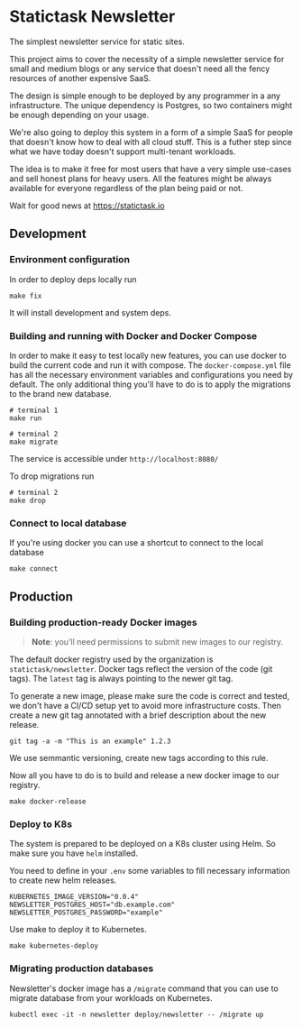 # Statictask Newsletter

The simplest newsletter service for static sites.

This project aims to cover the necessity of a simple newsletter service
for small and medium blogs or any service that doesn't need all the
fency resources of another expensive SaaS.

The design is simple enough to be deployed by any programmer in a any
infrastructure. The unique dependency is Postgres, so two containers
might be enough depending on your usage.

We're also going to deploy this system in a form of a simple SaaS for
people that doesn't know how to deal with all cloud stuff. This is a
futher step since what we have today doesn't support multi-tenant
workloads.

The idea is to make it free for most users that have a very simple
use-cases and sell honest plans for heavy users. All the features
might be always available for everyone regardless of the plan being
paid or not.

Wait for good news at https://statictask.io

## Development

### Environment configuration

In order to deploy deps locally run

    make fix

It will install development and system deps.

### Building and running with Docker and Docker Compose

In order to make it easy to test locally new features, you can use docker
to build the current code and run it with compose. The `docker-compose.yml`
file has all the necessary environment variables and configurations you
need by default. The only additional thing you'll have to do is to apply
the migrations to the brand new database.

    # terminal 1
    make run

    # terminal 2
    make migrate

The service is accessible under `http://localhost:8080/`

To drop migrations run

    # terminal 2
    make drop

### Connect to local database

If you're using docker you can use a shortcut to connect to the local
database

    make connect

## Production

### Building production-ready Docker images

> **Note**: you'll need permissions to submit new images to our registry.

The default docker registry used by the organization is `statictask/newsletter`.
Docker tags reflect the version of the code (git tags). The `latest` tag
is always pointing to the newer git tag.

To generate a new image, please make sure the code is correct and tested,
we don't have a CI/CD setup yet to avoid more infrastructure costs. Then
create a new git tag annotated with a brief description about the new release.

    git tag -a -m "This is an example" 1.2.3

We use semmantic versioning, create new tags according to this rule.

Now all you have to do is to build and release a new docker image to our
registry.

    make docker-release

### Deploy to K8s

The system is prepared to be deployed on a K8s cluster using Helm. So make
sure you have `helm` installed.

You need to define in your `.env` some variables to fill necessary information
to create new helm releases.

```
KUBERNETES_IMAGE_VERSION="0.0.4"
NEWSLETTER_POSTGRES_HOST="db.example.com"
NEWSLETTER_POSTGRES_PASSWORD="example"
```

Use make to deploy it to Kubernetes.

    make kubernetes-deploy

### Migrating production databases

Newsletter's docker image has a `/migrate` command that you can use to migrate
database from your workloads on Kubernetes.

    kubectl exec -it -n newsletter deploy/newsletter -- /migrate up
